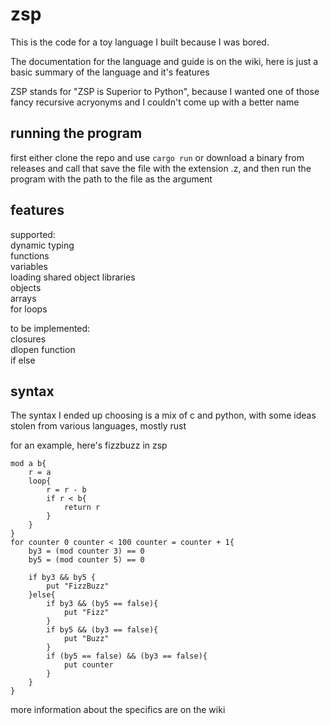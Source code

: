 # zsp
This is the code for a toy language I built because I was bored.

The documentation for the language and guide is on the wiki, here is just a basic summary of the language and it's features

ZSP stands for "ZSP is Superior to Python", because I wanted one of those fancy recursive acryonyms and I couldn't come up with a better name

 
## running the program
first either clone the repo and use `cargo run` or download a binary from releases and call that
save the file with the extension .z, and then run the program with the path to the file as the argument

## features
supported:  
  dynamic typing  
  functions  
  variables  
  loading shared object libraries   
  objects  
  arrays  
  for loops  
  

to be implemented:  
  closures  
  dlopen function  
  if else  
## syntax
The syntax I ended up choosing is a mix of c and python, with some ideas stolen from various languages, mostly rust

for an example, here's fizzbuzz in zsp
```
mod a b{
    r = a
    loop{
        r = r - b
        if r < b{
            return r
        }
    }
}
for counter 0 counter < 100 counter = counter + 1{
    by3 = (mod counter 3) == 0
    by5 = (mod counter 5) == 0

    if by3 && by5 {
        put "FizzBuzz"
    }else{
        if by3 && (by5 == false){
            put "Fizz"
        }
        if by5 && (by3 == false){
            put "Buzz"
        }
        if (by5 == false) && (by3 == false){
            put counter
        }
    }
}
```

more information about the specifics are on the wiki
